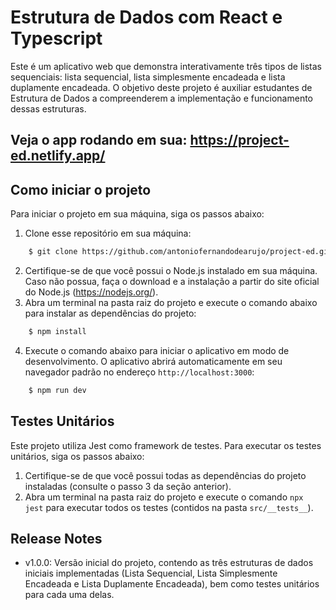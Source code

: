 # Estrutura de Dados com React e Typescript

Este é um aplicativo web que demonstra interativamente três tipos de listas sequenciais: lista sequencial, lista simplesmente encadeada e lista duplamente encadeada. O objetivo deste projeto é auxiliar estudantes de Estrutura de Dados a compreenderem a implementação e funcionamento dessas estruturas.

## Veja o app rodando em sua: https://project-ed.netlify.app/

## Como iniciar o projeto

Para iniciar o projeto em sua máquina, siga os passos abaixo:

1. Clone esse repositório em sua máquina:
```bash
    $ git clone https://github.com/antoniofernandodearujo/project-ed.git
```
2. Certifique-se de que você possui o Node.js instalado em sua máquina. Caso não possua, faça o download e a instalação a partir do site oficial do Node.js (https://nodejs.org/).
3. Abra um terminal na pasta raiz do projeto e execute o comando abaixo para instalar as dependências do projeto:
```bash
    $ npm install
```
4. Execute o comando abaixo para iniciar o aplicativo em modo de desenvolvimento. O aplicativo abrirá automaticamente em seu navegador padrão no endereço `http://localhost:3000`:
```bash
    $ npm run dev
```

## Testes Unitários

Este projeto utiliza Jest como framework de testes. Para executar os testes unitários, siga os passos abaixo:

1. Certifique-se de que você possui todas as dependências do projeto instaladas (consulte o passo 3 da seção anterior).
2. Abra um terminal na pasta raiz do projeto e execute o comando `npx jest` para executar todos os testes (contidos na pasta `src/__tests__`).

## Release Notes
- v1.0.0: 
Versão inicial do projeto, contendo as três estruturas de dados iniciais implementadas (Lista Sequencial, Lista Simplesmente Encadeada e Lista Duplamente Encadeada), bem como testes unitários para cada uma delas.
